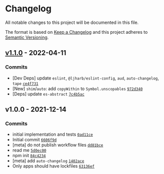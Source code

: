 # Changelog

All notable changes to this project will be documented in this file.

The format is based on [Keep a Changelog](https://keepachangelog.com/en/1.0.0/)
and this project adheres to [Semantic Versioning](https://semver.org/spec/v2.0.0.html).

## [v1.1.0](https://github.com/es-shims/Array.prototype.group/compare/v1.0.0...v1.1.0) - 2022-04-11

### Commits

- [Dev Deps] update `eslint`, `@ljharb/eslint-config`, `aud`, `auto-changelog`, `tape` [`ce4f731`](https://github.com/es-shims/Array.prototype.group/commit/ce4f731b32db9a3f86672b5ef9ea66ac0ba04a18)
- [New] `shim`/`auto`: add `copyWithin` to `Symbol.unscopables` [`972d340`](https://github.com/es-shims/Array.prototype.group/commit/972d340995c6d72e73d846e91db7b56b8c43e492)
- [Deps] update `es-abstract` [`7c4b5ac`](https://github.com/es-shims/Array.prototype.group/commit/7c4b5ac5cfcfdea8efd069a5b947878c443c41e6)

## v1.0.0 - 2021-12-14

### Commits

- initial implementation and tests [`0ad11ce`](https://github.com/es-shims/Array.prototype.group/commit/0ad11cee03cbb6ba3e284c152a72673c9e361c4a)
- Initial commit [`6606f9d`](https://github.com/es-shims/Array.prototype.group/commit/6606f9d08ec03e865c864c41d142fd7b75c75182)
- [meta] do not publish workflow files [`dd81bce`](https://github.com/es-shims/Array.prototype.group/commit/dd81bce778d29bf3cee86a773824400c612c4fff)
- read me [`5d0ec00`](https://github.com/es-shims/Array.prototype.group/commit/5d0ec00a24a2c23728c16a8e78d205b197532f7b)
- npm init [`84c4234`](https://github.com/es-shims/Array.prototype.group/commit/84c42344e12a26def11d8aefd3dc41c0a7c4211b)
- [meta] add `auto-changelog` [`1402ace`](https://github.com/es-shims/Array.prototype.group/commit/1402ace2ed7626c7704cb59578cae84bd69b492d)
- Only apps should have lockfiles [`63136ef`](https://github.com/es-shims/Array.prototype.group/commit/63136ef4f2dbdcb3bf67b951f112729bdc1c1e6d)
